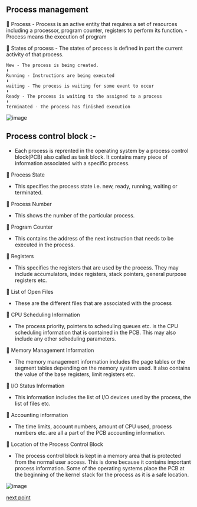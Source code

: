 ## Process management

🛑 Process - Process is an active entity that requires a set of resources including a processor, program counter, registers to perform its function.
            - Process means the execution of program
            
🛑 States of process - The states of process is defined in part the current activity of that process.

    New - The process is being created.
    ⬇ 
    Running - Instructions are being executed
    ⬇
    waiting - The process is waiting for some event to occur
    ⬇
    Ready - The process is waiting to the assigned to a process
    ⬇ 
    Terminated - The process has finished execution
 ![image](https://user-images.githubusercontent.com/93985255/206268030-01e19859-50e4-4a75-99ca-368d3a0061b3.png)
   

## Process control block :- 
  - Each process is reprented in the operating system by a process control block(PCB) also called as task block. It contains many piece of information associated with a specific process.

🔰 Process State
- This specifies the process state i.e. new, ready, running, waiting or terminated.

🔰 Process Number
- This shows the number of the particular process.

🔰 Program Counter
- This contains the address of the next instruction that needs to be executed in the process.

🔰 Registers
- This specifies the registers that are used by the process. They may include accumulators, index registers, stack pointers, general purpose registers etc.

🔰 List of Open Files
- These are the different files that are associated with the process

🔰 CPU Scheduling Information
- The process priority, pointers to scheduling queues etc. is the CPU scheduling information that is contained in the PCB. This may also include any other scheduling parameters.

🔰 Memory Management Information
- The memory management information includes the page tables or the segment tables depending on the memory system used. It also contains the value of the base registers, limit registers etc.

🔰 I/O Status Information
- This information includes the list of I/O devices used by the process, the list of files etc.

🔰 Accounting information
- The time limits, account numbers, amount of CPU used, process numbers etc. are all a part of the PCB accounting information.

🔰 Location of the Process Control Block
- The process control block is kept in a memory area that is protected from the normal user access. This is done because it contains important process information. Some of the operating systems place the PCB at the beginning of the kernel stack for the process as it is a safe location.


![image](https://user-images.githubusercontent.com/93985255/206267689-a2d2978b-55ed-459c-afd7-c9b813276a28.png)
    
[next point](https://github.com/prashantjagtap2909/OS/blob/main/Topics/Operating%20System/05%20-%20Threads.md)
